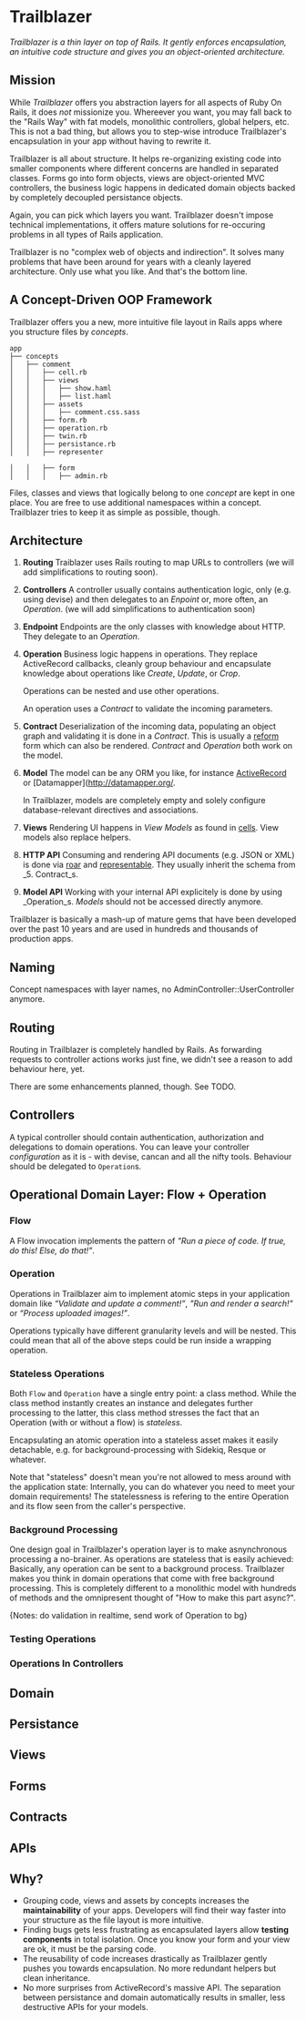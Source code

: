 # Trailblazer

_Trailblazer is a thin layer on top of Rails. It gently enforces encapsulation, an intuitive code structure and gives you an object-oriented architecture._


## Mission

While _Trailblazer_ offers you abstraction layers for all aspects of Ruby On Rails, it does _not_ missionize you. Whereever you want, you may fall back to the "Rails Way" with fat models, monolithic controllers, global helpers, etc. This is not a bad thing, but allows you to step-wise introduce Trailblazer's encapsulation in your app without having to rewrite it.

Trailblazer is all about structure. It helps re-organizing existing code into smaller components where different concerns are handled in separated classes. Forms go into form objects, views are object-oriented MVC controllers, the business logic happens in dedicated domain objects backed by completely decoupled persistance objects.

Again, you can pick which layers you want. Trailblazer doesn't impose technical implementations, it offers mature solutions for re-occuring problems in all types of Rails application.

Trailblazer is no "complex web of objects and indirection". It solves many problems that have been around for years with a cleanly layered architecture. Only use what you like. And that's the bottom line.


## A Concept-Driven OOP Framework

Trailblazer offers you a new, more intuitive file layout in Rails apps where you structure files by *concepts*.

```
app
├── concepts
│   ├── comment
│   │   ├── cell.rb
│   │   ├── views
│   │   │   ├── show.haml
│   │   │   ├── list.haml
│   │   ├── assets
│   │   │   ├── comment.css.sass
│   │   ├── form.rb
│   │   ├── operation.rb
│   │   ├── twin.rb
│   │   ├── persistance.rb
│   │   ├── representer
```

```
│   │   ├── form
│   │   │   ├── admin.rb
```

Files, classes and views that logically belong to one _concept_ are kept in one place. You are free to use additional namespaces within a concept. Trailblazer tries to keep it as simple as possible, though.

## Architecture

1. **Routing** Traiblazer uses Rails routing to map URLs to controllers (we will add simplifications to routing soon).
2. **Controllers** A controller usually contains authentication logic, only (e.g. using devise) and then delegates to an _Enpoint_ or, more often, an _Operation_.  (we will add simplifications to authentication soon)
3. **Endpoint** Endpoints are the only classes with knowledge about HTTP. They delegate to an _Operation_.
4. **Operation** Business logic happens in operations. They replace ActiveRecord callbacks, cleanly group behaviour and encapsulate knowledge about operations like _Create_, _Update_, or _Crop_.

    Operations can be nested and use other operations.

    An operation uses a _Contract_ to validate the incoming parameters.
5. **Contract** Deserialization of the incoming data, populating an object graph and validating it is done in a _Contract_. This is usually a [reform](https://github.com/apotonick/reform) form which can also be rendered. _Contract_ and _Operation_ both work on the model.
6. **Model** The model can be any ORM you like, for instance [ActiveRecord](https://github.com/rails/rails/tree/master/activerecord#active-record--object-relational-mapping-in-rails) or [Datamapper](http://datamapper.org/.

    In Trailblazer, models are completely empty and solely configure database-relevant directives and associations.
7. **Views** Rendering UI happens in _View Models_ as found in [cells](https://github.com/apotonick/cells). View models also replace helpers.
8. **HTTP API** Consuming and rendering API documents (e.g. JSON or XML) is done via [roar](https://github.com/apotonick/roar) and [representable](https://github.com/apotonick/representable). They usually inherit the schema from _5. Contract_s.
9. **Model API** Working with your internal API explicitely is done by using _Operation_s. _Models_ should not be accessed directly anymore.

Trailblazer is basically a mash-up of mature gems that have been developed over the past 10 years and are used in hundreds and thousands of production apps.


## Naming

Concept namespaces with layer names, no AdminController::UserController anymore.


## Routing

Routing in Trailblazer is completely handled by Rails. As forwarding requests to controller actions works just fine, we didn't see a reason to add behaviour here, yet.

There are some enhancements planned, though. See TODO.

## Controllers

A typical controller should contain authentication, authorization and delegations to domain operations. You can leave your controller _configuration_ as it is - with devise, cancan and all the nifty tools. Behaviour should be delegated to `Operation`s.

## Operational Domain Layer: Flow + Operation

### Flow

A Flow invocation implements the pattern of _"Run a piece of code. If true, do this! Else, do that!"_.

### Operation

Operations in Trailblazer aim to implement atomic steps in your application domain like _“Validate and update a comment!”_, _"Run and render a search!"_ or _“Process uploaded images!”_.

Operations typically have different granularity levels and will be nested. This could mean that all of the above steps could be run inside a wrapping operation.



### Stateless Operations

Both `Flow` and `Operation` have a single entry point: a class method. While the class method instantly creates an instance and delegates further processing to the latter, this class method stresses the fact that an Operation (with or without a flow) is _stateless_.

Encapsulating an atomic operation into a stateless asset makes it easily detachable, e.g. for background-processing with Sidekiq, Resque or whatever.

Note that "stateless" doesn't mean you're not allowed to mess around with the application state: Internally, you can do whatever you need to meet your domain requirements! The statelessness is refering to the entire Operation and its flow seen from the caller's perspective.


### Background Processing

One design goal in Trailblazer's operation layer is to make asnynchronous processing a no-brainer. As operations are stateless that is easily achieved: Basically, any operation can be sent to a background process. Trailblazer makes you think in domain operations that come with free background processing. This is completely different to a monolithic model with hundreds of methods and the omnipresent thought of "How to make this part async?".

{Notes: do validation in realtime, send work of Operation to bg}

### Testing Operations

### Operations In Controllers


## Domain
## Persistance
## Views
## Forms
## Contracts
## APIs


## Why?

* Grouping code, views and assets by concepts increases the **maintainability** of your apps. Developers will find their way faster into your structure as the file layout is more intuitive.
* Finding bugs gets less frustrating as encapsulated layers allow **testing components** in total isolation. Once you know your form and your view are ok, it must be the parsing code.
* The reusability of code increases drastically as Trailblazer gently pushes you towards encapsulation. No more redundant helpers but clean inheritance.
* No more surprises from ActiveRecord's massive API. The separation between persistance and domain automatically results in smaller, less destructive APIs for your models.
